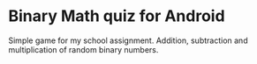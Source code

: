# Binary Math quiz for Android 
Simple game for my school assignment. Addition, subtraction and multiplication of random binary numbers.
